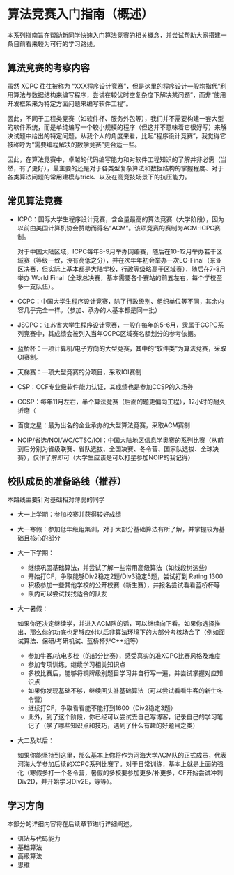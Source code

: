 # 算法竞赛入门指南（概述）

本系列指南旨在帮助新同学快速入门算法竞赛的相关概念，并尝试帮助大家搭建一条目前看来较为可行的学习路线。

## 算法竞赛的考察内容

虽然 XCPC 往往被称为 “XXX程序设计竞赛”，但是这里的程序设计一般均指代“利用算法与数据结构来编写程序，尝试在较优时空复杂度下解决某问题”，而非“使用开发框架来为特定方面问题来编写软件工程”。

因此，不同于工程类竞赛（如软件杯、服务外包等），我们并不需要构建一套大型的软件系统，而是单纯编写一个较小规模的程序（但这并不意味着它很好写）来解决试题中给出的特定问题。从我个人的角度来看，比起“程序设计竞赛”，我觉得它被称呼为“需要编程解决的数学竞赛”更合适一些。

因此，在算法竞赛中，卓越的代码编写能力和对软件工程知识的了解并非必需（当然，有了更好），最主要的还是对于各类型复杂算法和数据结构的掌握程度、对于各类算法问题的常用建模与trick、以及在高竞技场景下的抗压能力。

## 常见算法竞赛

* ICPC：国际大学生程序设计竞赛，含金量最高的算法竞赛（大学阶段），因为以前由美国计算机协会赞助而得名“ACM”。该项竞赛的赛制为ACM-ICPC赛制。

  对于中国大陆区域，ICPC每年8-9月举办网络赛，随后在10-12月举办若干区域赛（等级一致，没有高低之分），并在次年年初会举办一次EC-Final（东亚区决赛，但实际上基本都是大陆学校，行政等级略高于区域赛），随后在7-8月举办 World Final（全球总决赛，基本需要各个赛站的前五左右，每个学校至多一支队伍）。

* CCPC：中国大学生程序设计竞赛，除了行政级别、组织单位等不同，其余内容几乎完全一样。（参加、承办的人基本都是同一批）

* JSCPC：江苏省大学生程序设计竞赛，一般在每年的5-6月，隶属于CCPC系列竞赛中，其成绩会被列入当年CCPC区域赛名额划分的参考依据。

* 蓝桥杯：一项计算机/电子方向的大型竞赛，其中的“软件类”为算法竞赛，采取OI赛制。

* 天梯赛：一项大型竞赛的分项目，采取IOI赛制

* CSP：CCF专业级软件能力认证，其成绩也是参加CCSP的入场券

* CCSP：每年11月左右，半个算法竞赛（后面的题更偏向工程），12小时的耐久折磨（

* 百度之星：最为出名的企业承办的大型算法竞赛，采取ACM赛制

* NOIP/省选/NOI/WC/CTSC/IOI：中国大陆地区信息学奥赛的系列比赛（从前到后分别为省级联赛、省队选拔、全国决赛、冬令营、国家队选拔、全球决赛），仅作了解即可（大学生应该是可以打星参加NOIP的我记得）

## 校队成员的准备路线（推荐）

本路线主要针对基础相对薄弱的同学

* 大一上学期：参加校赛并获得较好成绩

* 大一寒假：参加低年级组集训，对于大部分基础算法有所了解，并掌握较为基础且核心的部分

* 大一下学期：

  * 继续巩固基础算法，并尝试了解一些常用高级算法（如线段树这些）
  * 开始打CF，争取能够Div2稳定2题/Div3稳定5题，尝试打到 Rating 1300
  * 积极参加一些其他学校的公开校赛（新生赛），并报名尝试看看蓝桥杯等
  * 队内可以尝试找找适合的队友

* 大一暑假：

  如果你还决定继续学，并进入ACM队的话，可以继续向下看。如果你选择推出，那么你的功底也足够应付以后非算法环境下的大部分考核场合了（例如面试算法、保研/考研机试、蓝桥杯非C++组等）

  * 参加牛客/杭电多校（的部分比赛），感受真实的准XCPC比赛风格及难度
  * 参加专项训练，继续学习相关知识点
  * 多校比赛后，能够将铜牌级别题目学习并自行写一遍，并尝试掌握对应知识点
  * 如果你发现基础不够，继续回头补基础算法（可以尝试看看牛客的新生冬令营）
  * 继续打CF，争取看看能不能打到1600（Div2稳定3题）
  * 此外，到了这个阶段，你已经可以尝试去自己写博客，记录自己的学习笔记了（学了哪些知识点和技巧，遇到了什么有趣的好题目之类）

* 大二及以后：

  如果你能坚持到这里，那么基本上你将作为河海大学ACM队的正式成员，代表河海大学参加后续的XCPC系列比赛了。对于日常训练，基本上就是上面的强化（寒假多打一个冬令营，暑假的多校要参加更多/补更多，CF开始尝试冲刺Div2D，并开始学习Div2E，等等）。

## 学习方向

本部分的详细内容将在后续章节进行详细阐述。

* 语法与代码能力
* 基础算法
* 高级算法
* 思维